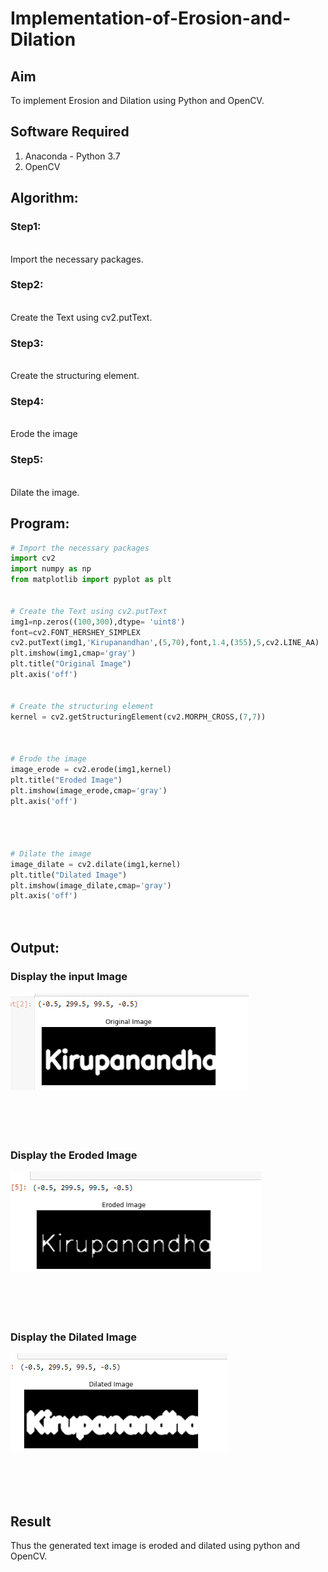 # Implementation-of-Erosion-and-Dilation
## Aim
To implement Erosion and Dilation using Python and OpenCV.
## Software Required
1. Anaconda - Python 3.7
2. OpenCV
## Algorithm:
### Step1:
<br>Import the necessary packages.


### Step2:
<br>Create the Text using cv2.putText.

### Step3:
<br>Create the structuring element.

### Step4:
<br>Erode the image

### Step5:
<br>Dilate the image.

 
## Program:

``` Python
# Import the necessary packages
import cv2
import numpy as np
from matplotlib import pyplot as plt


# Create the Text using cv2.putText
img1=np.zeros((100,300),dtype= 'uint8') 
font=cv2.FONT_HERSHEY_SIMPLEX
cv2.putText(img1,'Kirupanandhan',(5,70),font,1.4,(355),5,cv2.LINE_AA)
plt.imshow(img1,cmap='gray')
plt.title("Original Image")
plt.axis('off')


# Create the structuring element
kernel = cv2.getStructuringElement(cv2.MORPH_CROSS,(7,7))



# Erode the image
image_erode = cv2.erode(img1,kernel)
plt.title("Eroded Image")
plt.imshow(image_erode,cmap='gray')
plt.axis('off')




# Dilate the image
image_dilate = cv2.dilate(img1,kernel)
plt.title("Dilated Image")
plt.imshow(image_dilate,cmap='gray')
plt.axis('off')




```
## Output:

### Display the input Image
![op](./1.png)
<br>
<br>
<br>
<br>
<br>

### Display the Eroded Image
![op](./2.png)
<br>
<br>
<br>
<br>
<br>

### Display the Dilated Image
![op](./3.png)
<br>
<br>
<br>
<br>
<br>

## Result
Thus the generated text image is eroded and dilated using python and OpenCV.
